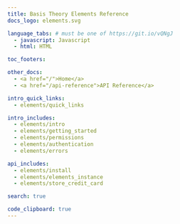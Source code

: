 ```yaml
---
title: Basis Theory Elements Reference
docs_logo: elements.svg

language_tabs: # must be one of https://git.io/vQNgJ
  - javascript: Javascript
  - html: HTML

toc_footers:

other_docs:
  - <a href="/">Home</a>
  - <a href="/api-reference">API Reference</a>

intro_quick_links:
  - elements/quick_links

intro_includes:
  - elements/intro
  - elements/getting_started
  - elements/permissions
  - elements/authentication
  - elements/errors

api_includes:
  - elements/install
  - elements/elements_instance
  - elements/store_credit_card

search: true

code_clipboard: true
---
```

